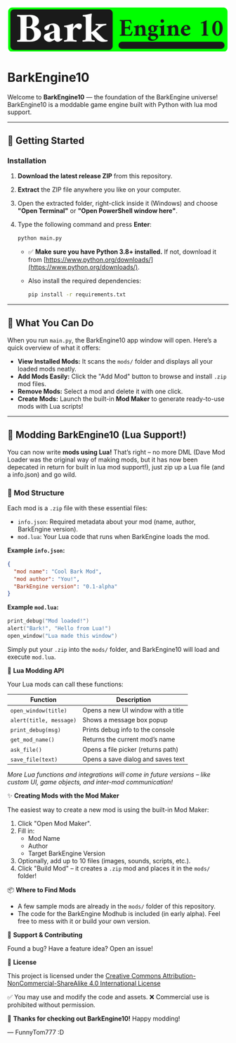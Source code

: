![secret message? cool... but dont ask why the banner is not working >:C](/assets/banner.png)

# BarkEngine10

Welcome to **BarkEngine10** — the foundation of the BarkEngine universe! BarkEngine10 is a moddable game engine built with Python with lua mod support.

---

## 🚀 Getting Started

### Installation

1.  **Download the latest release ZIP** from this repository.
2.  **Extract** the ZIP file anywhere you like on your computer.
3.  Open the extracted folder, right-click inside it (Windows) and choose **"Open Terminal"** or **"Open PowerShell window here"**.
4.  Type the following command and press **Enter**:

    ```bash
    python main.py
    ```

    *   ✅ **Make sure you have Python 3.8+ installed.** If not, download it from [https://www.python.org/downloads/](https://www.python.org/downloads/).
    *   Also install the required dependencies:

        ```bash
        pip install -r requirements.txt
        ```

---

## 🐾 What You Can Do

When you run `main.py`, the BarkEngine10 app window will open. Here’s a quick overview of what it offers:

*   **View Installed Mods:**  It scans the `mods/` folder and displays all your loaded mods neatly.
*   **Add Mods Easily:** Click the "Add Mod" button to browse and install `.zip` mod files.
*   **Remove Mods:** Select a mod and delete it with one click.
*   **Create Mods:** Launch the built-in **Mod Maker** to generate ready-to-use mods with Lua scripts!

---

## 🔧 Modding BarkEngine10 (Lua Support!)

You can now write **mods using Lua!** That’s right – no more DML (Dave Mod Loader was the original way of making mods, but it has now been depecated in return for built in lua mod support!), just zip up a Lua file (and a info.json) and go wild.

### 🧱 Mod Structure

Each mod is a `.zip` file with these essential files:

*   `info.json`:  Required metadata about your mod (name, author, BarkEngine version).
*   `mod.lua`: Your Lua code that runs when BarkEngine loads the mod.

**Example `info.json`:**

```json
{
  "mod name": "Cool Bark Mod",
  "mod author": "You!",
  "BarkEngine version": "0.1-alpha"
}
```

**Example `mod.lua`:**

```lua
print_debug("Mod loaded!")
alert("Bark!", "Hello from Lua!")
open_window("Lua made this window")
```

Simply put your `.zip` into the `mods/` folder, and BarkEngine10 will load and execute `mod.lua`.

🧠 **Lua Modding API**

Your Lua mods can call these functions:

| Function          | Description                               |
|-------------------|-------------------------------------------|
| `open_window(title)` | Opens a new UI window with a title         |
| `alert(title, message)` | Shows a message box popup                |
| `print_debug(msg)`   | Prints debug info to the console          |
| `get_mod_name()`    | Returns the current mod’s name            |
| `ask_file()`       | Opens a file picker (returns path)        |
| `save_file(text)`  | Opens a save dialog and saves text         |

*More Lua functions and integrations will come in future versions – like custom UI, game objects, and inter-mod communication!*

✨ **Creating Mods with the Mod Maker**

The easiest way to create a new mod is using the built-in Mod Maker:

1.  Click "Open Mod Maker".
2.  Fill in:
    *   Mod Name
    *   Author
    *   Target BarkEngine Version
3.  Optionally, add up to 10 files (images, sounds, scripts, etc.).
4.  Click "Build Mod" – it creates a `.zip` mod and places it in the `mods/` folder!

📦 **Where to Find Mods**

*   A few sample mods are already in the `mods/` folder of this repository.
*   The code for the BarkEngine Modhub is included (in early alpha). Feel free to mess with it or build your own version.

🤝 **Support & Contributing**

Found a bug? Have a feature idea? Open an issue!

📜 **License**

This project is licensed under the
[Creative Commons Attribution-NonCommercial-ShareAlike 4.0 International License](https://creativecommons.org/licenses/by-nc-sa/4.0/)

✅ You may use and modify the code and assets.
❌ Commercial use is prohibited without permission.

🐶 **Thanks for checking out BarkEngine10!** Happy modding!

— FunnyTom777 :D
